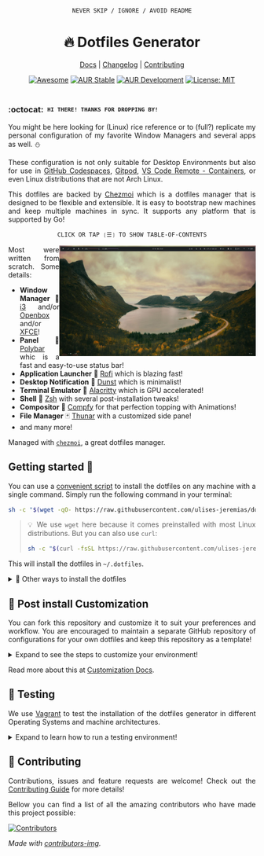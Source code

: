 <div align="justify">

<div align="center">

```ocaml
NEVER SKIP / IGNORE / AVOID README
```

<h1>🔥 Dotfiles Generator</h1>

[Docs](https://ulises-jeremias.github.io/dotfiles) |
[Changelog](#) |
[Contributing](https://github.com/ulises-jeremias/dotfiles/blob/master/.github/CONTRIBUTING.md)

</div> <!-- center -->

<div align="center">

[![Awesome](https://awesome.re/mentioned-badge.svg)](https://github.com/PandaFoss/Awesome-Arch)
[![AUR Stable](https://img.shields.io/aur/version/dots-stable?label=AUR+Stable)](https://aur.archlinux.org/packages/dots-stable)
[![AUR Development](https://img.shields.io/aur/version/dots-git?label=AUR+Development)](https://aur.archlinux.org/packages/dots-git)
[![License: MIT][licensebadge]][licenseurl]

</div> <!-- center -->

<h1>
  <a href="#--------">
    <img alt="" align="right" src="https://badges.pufler.dev/visits/ulises-jeremias/dotfiles?style=flat-square&label=&color=000000&logo=github&logoColor=white&labelColor=000000"/>
  </a>
</h1>

### :octocat: ‎ <sup><sub><samp>HI THERE! THANKS FOR DROPPING BY!</samp></sub></sup>

You might be here looking for (Linux) rice reference or to (full?) replicate my personal
configuration of my favorite Window Managers and several apps as well. ⛄

These configuration is not only suitable for Desktop Environments but also for use in [GitHub Codespaces](https://docs.github.com/codespaces/customizing-your-codespace/personalizing-codespaces-for-your-account#dotfiles), [Gitpod](https://www.gitpod.io/docs/config-dotfiles), [VS Code Remote - Containers](https://code.visualstudio.com/docs/remote/containers#_personalizing-with-dotfile-repositories), or even Linux distributions that are not Arch Linux.

This dotfiles are backed by [Chezmoi](https://www.chezmoi.io/) which is a dotfiles manager that is designed to be flexible and extensible. It is easy to bootstrap new machines and keep multiple machines in sync. It supports any platform that is supported by Go!

<div align="center">

```ocaml
CLICK OR TAP ❲☰❳ TO SHOW TABLE-OF-CONTENTS
```

</div>

<a href="#octocat--hi-there-thanks-for-dropping-by">
  <picture>
    <source media="(prefers-color-scheme: dark)" alt="" align="right" width="400px" srcset="./static/screen-2.jpg"/>
    <img alt="" align="right" width="400px" src="./static/screen-2.jpg"/>
  </picture>
</a>

Most were written from scratch. Some details:

- **Window Manager** 🍱 [i3](https://i3wm.org) and/or [Openbox](http://openbox.org/wiki/Main_Page) and/or [XFCE](https://www.xfce.org/)!
- **Panel** 🌸 [Polybar](https://polybar.github.io/) whic is a fast and easy-to-use status bar!
- **Application Launcher** 🚀 [Rofi](https://github.com/davatorium/rofi) which is blazing fast!
- **Desktop Notification** 🌿 [Dunst](https://github.com/dunst-project/dunst) which is minimalist!
- **Terminal Emulator** 🌿 [Alacritty](https://alacritty.org/) which is GPU accelerated!
- **Shell** 🐚 [Zsh](https://zsh.org) with several post-installation tweaks!
- **Compositor** 🍧 [Compfy](https://github.com/allusive-dev/compfy) for that perfection topping with Animations!
- **File Manager** 🃏 [Thunar](https://docs.xfce.org/xfce/thunar/start) with a customized side pane!
- and many more!

Managed with [`chezmoi`](https://chezmoi.io), a great dotfiles manager.

## Getting started 🚀

You can use a [convenient script](./scripts/install_dotfiles.sh) to install the dotfiles on any machine with a single command. Simply run the following command in your terminal:

```bash
sh -c "$(wget -qO- https://raw.githubusercontent.com/ulises-jeremias/dotfiles/master/scripts/install_dotfiles.sh)"
```

> 💡 We use `wget` here because it comes preinstalled with most Linux distributions. But you can also use `curl`:
>
> ```bash
> sh -c "$(curl -fsSL https://raw.githubusercontent.com/ulises-jeremias/dotfiles/master/scripts/install_dotfiles.sh)"
> ```

This will install the dotfiles in `~/.dotfiles`.

<details>
<summary>🌟 Other ways to install the dotfiles</summary>

### Using Chezmoi

> This is a recommended way to install the dotfiles generator. It will install the latest stable version of the dotfiles generator using [Chezmoi](https://www.chezmoi.io/) which is a dotfiles manager that is designed to be flexible and extensible.

```sh
chezmoi init --apply ulises-jeremias --source ~/.dotfiles
```

This will install the dotfiles in `~/.dotfiles`.

### From source

> Use this for any OS that is not `Arch Linux` or `Arch Linux based distro`.
> This will install unstable versions of the dotfiles generator. You can switch to a stable version by using any existing git tag.

```sh
git clone https://github.com/ulises-jeremias/dotfiles ~/.dotfiles
~/.dotfiles/install
```

The installation script allows you to install all the necessary dependencies to make your dotfiles config work correctly.

### From the Arch-Linux User Repository (AUR)

- Using a helper like [yay](https://github.com/Jguer/yay)

  Install [dots-stable](https://aur.archlinux.org/packages/dots-stable/)

  ```sh
  yay dots-stable
  ```

  or install the rolling release [dots-git](https://aur.archlinux.org/packages/dots-git/)

  ```sh
  yay dots-git
  ```

- Using `makepkg`

  Install [dots-stable](https://aur.archlinux.org/packages/dots-stable/)

  ```sh
  git clone https://aur.archlinux.org/dots-stable.git /tmp/dots-stable
  cd /tmp/dots-stable
  makepkg -si
  ```

  or install the rolling release [dots-git](https://aur.archlinux.org/packages/dots-git/)

  ```sh
  git clone https://aur.archlinux.org/dots-git.git /tmp/dots-git
  cd /tmp/dots-git
  makepkg -si
  ```

</details>

## 🎨 Post install Customization

You can fork this repository and customize it to suit your preferences and workflow. You are encouraged to maintain a separate GitHub repository of configurations for your own dotfiles and keep this repository as a template!

<details>
<summary>Expand to see the steps to customize your environment!</summary>

We use [Chezmoi](https://www.chezmoi.io/) to manage the dotfiles. Chezmoi is a sophisticated yet easy-to-use command-line tool that helps you manage your dotfiles across multiple machines. It is designed to be secure, flexible, and easy to use.

To customize the dotfiles, follow these steps:

1. Run the command `chezmoi init` to initialize Chezmoi.

2. Run the command `chezmoi edit` to open the dotfiles directory.

3. Customize the dotfiles to suit your preferences and workflow.

4. Run the command `chezmoi apply` to apply the changes.

</details>

Read more about this at [Customization Docs](https://github.com/ulises-jeremias/dotfiles/wiki/#Customization).

## 🧪 Testing

We use [Vagrant](https://www.vagrantup.com/) to test the installation of the dotfiles generator in different
Operating Systems and machine architectures.

<details>
<summary>Expand to learn how to run a testing environment!</summary>

To run the testing environment, just execute the following commands:

```sh
git clone https://github.com/ulises-jeremias/dotfiles /tmp/dotfiles
cd /tmp/dotfiles

# start the VM
./bin/play

# provision the VM
./bin/play --provision

# remove the VM
./bin/play --remove

# use -h to know more about the available options
```

</details>

## 🤝 Contributing

Contributions, issues and feature requests are welcome! Check out the [Contributing Guide](./CONTRIBUTING.md) for more details!

Bellow you can find a list of all the amazing contributors who have made this project possible:

<a href="https://github.com/ulises-jeremias/dotfiles/contributors">
  <img src="https://contrib.rocks/image?repo=ulises-jeremias/dotfiles" alt="Contributors">
</a>

_Made with [contributors-img](https://contrib.rocks)._

[licensebadge]: https://img.shields.io/badge/License-MIT-blue.svg
[licenseurl]: https://github.com/ulises-jeremias/dotfiles/blob/master/LICENSE

</div> <!-- justify -->
